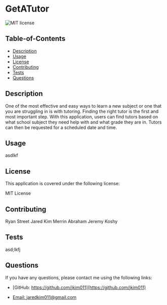 # GetATutor

  
  ![MIT license](https://img.shields.io/badge/License-MIT-blue.svg)
    

  ## Table-of-Contents
  * [Description](#description)
  * [Usage](#usage)
  * [License](#license)
  * [Contributing](#contributing)
  * [Tests](#tests)
  * [Questions](#questions)
  
  ## Description
  One of the most effective and easy ways to learn a new subject or one that you are struggling in is with tutoring. Finding the right tutor is the first and most important step. With this application, users can find tutors based on what school subject they need help with and what grade they are in. Tutors can then be requested for a scheduled date and time.

  ## Usage
  asdlkf
  
  ## License 
This application is covered under the following license:

  MIT License

  ## Contributing
  Ryan Street
  Jared Kim
  Merrin Abraham
  Jeremy Koshy

  ## Tests
  asd;lkfj

  ## Questions
  If you have any questions, please contact me using the following links:

  - [GitHub: https://github.com/jkim011](https://github.com/jkim011)

  - [Email: jaredkim011@gmail.com](mailto:jaredkim011@gmail.com)
